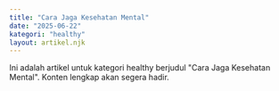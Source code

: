 ```yaml
---
title: "Cara Jaga Kesehatan Mental"
date: "2025-06-22"
kategori: "healthy"
layout: artikel.njk
---
```


Ini adalah artikel untuk kategori healthy berjudul "Cara Jaga Kesehatan Mental". Konten lengkap akan segera hadir.

